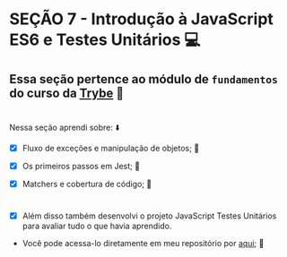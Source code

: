 # SEÇÃO 7 - Introdução à JavaScript ES6 e Testes Unitários :computer:

## Essa seção pertence ao módulo de `fundamentos` do curso da [Trybe](https://www.betrybe.com/) :green_heart:
#

Nessa seção aprendi sobre: :arrow_down:

- [x] Fluxo de exceções e manipulação de objetos; :rocket:

- [x] Os primeiros passos em Jest; :rocket:

- [x] Matchers e cobertura de código; :rocket:

#

- [x] Além disso também desenvolvi o projeto JavaScript Testes Unitários para avaliar tudo o que havia aprendido.

- Você pode acessa-lo diretamente em meu repositório por [aqui](); :memo:
#

